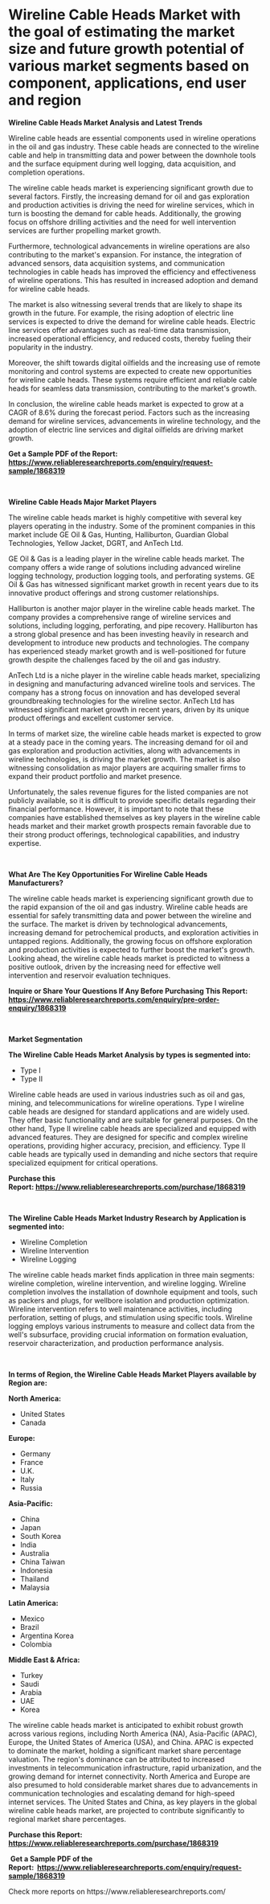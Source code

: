 <p><h1>Wireline Cable Heads Market with the goal of estimating the market size and future growth potential of various market segments based on component, applications, end user and region</h1></p><p><strong>Wireline Cable Heads Market Analysis and Latest Trends</strong></p>
<p><p>Wireline cable heads are essential components used in wireline operations in the oil and gas industry. These cable heads are connected to the wireline cable and help in transmitting data and power between the downhole tools and the surface equipment during well logging, data acquisition, and completion operations.</p><p>The wireline cable heads market is experiencing significant growth due to several factors. Firstly, the increasing demand for oil and gas exploration and production activities is driving the need for wireline services, which in turn is boosting the demand for cable heads. Additionally, the growing focus on offshore drilling activities and the need for well intervention services are further propelling market growth.</p><p>Furthermore, technological advancements in wireline operations are also contributing to the market's expansion. For instance, the integration of advanced sensors, data acquisition systems, and communication technologies in cable heads has improved the efficiency and effectiveness of wireline operations. This has resulted in increased adoption and demand for wireline cable heads.</p><p>The market is also witnessing several trends that are likely to shape its growth in the future. For example, the rising adoption of electric line services is expected to drive the demand for wireline cable heads. Electric line services offer advantages such as real-time data transmission, increased operational efficiency, and reduced costs, thereby fueling their popularity in the industry.</p><p>Moreover, the shift towards digital oilfields and the increasing use of remote monitoring and control systems are expected to create new opportunities for wireline cable heads. These systems require efficient and reliable cable heads for seamless data transmission, contributing to the market's growth.</p><p>In conclusion, the wireline cable heads market is expected to grow at a CAGR of 8.6% during the forecast period. Factors such as the increasing demand for wireline services, advancements in wireline technology, and the adoption of electric line services and digital oilfields are driving market growth.</p></p>
<p><strong>Get a Sample PDF of the Report:&nbsp; <a href="https://www.reliableresearchreports.com/enquiry/request-sample/1868319">https://www.reliableresearchreports.com/enquiry/request-sample/1868319</a></strong></p>
<p>&nbsp;</p>
<p><strong>Wireline Cable Heads Major Market Players</strong></p>
<p><p>The wireline cable heads market is highly competitive with several key players operating in the industry. Some of the prominent companies in this market include GE Oil & Gas, Hunting, Halliburton, Guardian Global Technologies, Yellow Jacket, DGRT, and AnTech Ltd.</p><p>GE Oil & Gas is a leading player in the wireline cable heads market. The company offers a wide range of solutions including advanced wireline logging technology, production logging tools, and perforating systems. GE Oil & Gas has witnessed significant market growth in recent years due to its innovative product offerings and strong customer relationships.</p><p>Halliburton is another major player in the wireline cable heads market. The company provides a comprehensive range of wireline services and solutions, including logging, perforating, and pipe recovery. Halliburton has a strong global presence and has been investing heavily in research and development to introduce new products and technologies. The company has experienced steady market growth and is well-positioned for future growth despite the challenges faced by the oil and gas industry.</p><p>AnTech Ltd is a niche player in the wireline cable heads market, specializing in designing and manufacturing advanced wireline tools and services. The company has a strong focus on innovation and has developed several groundbreaking technologies for the wireline sector. AnTech Ltd has witnessed significant market growth in recent years, driven by its unique product offerings and excellent customer service.</p><p>In terms of market size, the wireline cable heads market is expected to grow at a steady pace in the coming years. The increasing demand for oil and gas exploration and production activities, along with advancements in wireline technologies, is driving the market growth. The market is also witnessing consolidation as major players are acquiring smaller firms to expand their product portfolio and market presence.</p><p>Unfortunately, the sales revenue figures for the listed companies are not publicly available, so it is difficult to provide specific details regarding their financial performance. However, it is important to note that these companies have established themselves as key players in the wireline cable heads market and their market growth prospects remain favorable due to their strong product offerings, technological capabilities, and industry expertise.</p></p>
<p>&nbsp;</p>
<p><strong>What Are The Key Opportunities For Wireline Cable Heads Manufacturers?</strong></p>
<p><p>The wireline cable heads market is experiencing significant growth due to the rapid expansion of the oil and gas industry. Wireline cable heads are essential for safely transmitting data and power between the wireline and the surface. The market is driven by technological advancements, increasing demand for petrochemical products, and exploration activities in untapped regions. Additionally, the growing focus on offshore exploration and production activities is expected to further boost the market's growth. Looking ahead, the wireline cable heads market is predicted to witness a positive outlook, driven by the increasing need for effective well intervention and reservoir evaluation techniques.</p></p>
<p><strong>Inquire or Share Your Questions If Any Before Purchasing This Report: <a href="https://www.reliableresearchreports.com/enquiry/pre-order-enquiry/1868319">https://www.reliableresearchreports.com/enquiry/pre-order-enquiry/1868319</a></strong></p>
<p>&nbsp;</p>
<p><strong>Market Segmentation</strong></p>
<p><strong>The Wireline Cable Heads Market Analysis by types is segmented into:</strong></p>
<p><ul><li>Type I</li><li>Type II</li></ul></p>
<p><p>Wireline cable heads are used in various industries such as oil and gas, mining, and telecommunications for wireline operations. Type I wireline cable heads are designed for standard applications and are widely used. They offer basic functionality and are suitable for general purposes. On the other hand, Type II wireline cable heads are specialized and equipped with advanced features. They are designed for specific and complex wireline operations, providing higher accuracy, precision, and efficiency. Type II cable heads are typically used in demanding and niche sectors that require specialized equipment for critical operations.</p></p>
<p><strong>Purchase this Report:&nbsp;<a href="https://www.reliableresearchreports.com/purchase/1868319">https://www.reliableresearchreports.com/purchase/1868319</a></strong></p>
<p>&nbsp;</p>
<p><strong>The Wireline Cable Heads Market Industry Research by Application is segmented into:</strong></p>
<p><ul><li>Wireline Completion</li><li>Wireline Intervention</li><li>Wireline Logging</li></ul></p>
<p><p>The wireline cable heads market finds application in three main segments: wireline completion, wireline intervention, and wireline logging. Wireline completion involves the installation of downhole equipment and tools, such as packers and plugs, for wellbore isolation and production optimization. Wireline intervention refers to well maintenance activities, including perforation, setting of plugs, and stimulation using specific tools. Wireline logging employs various instruments to measure and collect data from the well's subsurface, providing crucial information on formation evaluation, reservoir characterization, and production performance analysis.</p></p>
<p>&nbsp;</p>
<p><strong>In terms of Region, the Wireline Cable Heads Market Players available by Region are:</strong></p>
<p>
    <p> <strong> North America: </strong>
        <ul>
            <li>United States</li>
            <li>Canada</li>
        </ul>
        </p> 
    <p> <strong> Europe: </strong>
        <ul>
            <li>Germany</li>
            <li>France</li>
            <li>U.K.</li>
            <li>Italy</li>
            <li>Russia</li>
        </ul>
        </p> 
    <p> <strong> Asia-Pacific: </strong>
        <ul>
            <li>China</li>
            <li>Japan</li>
            <li>South Korea</li>
            <li>India</li>
            <li>Australia</li>
            <li>China Taiwan</li>
            <li>Indonesia</li>
            <li>Thailand</li>
            <li>Malaysia</li>
        </ul>
        </p> 
    <p> <strong> Latin America: </strong>
        <ul>
            <li>Mexico</li>
            <li>Brazil</li>
            <li>Argentina Korea</li>
            <li>Colombia</li>
        </ul>
        </p> 
    <p> <strong> Middle East & Africa: </strong>
        <ul>
            <li>Turkey</li>
            <li>Saudi</li>
            <li>Arabia</li>
            <li>UAE</li>
            <li>Korea</li>
        </ul>
    </p>
    </p>
<p><p>The wireline cable heads market is anticipated to exhibit robust growth across various regions, including North America (NA), Asia-Pacific (APAC), Europe, the United States of America (USA), and China. APAC is expected to dominate the market, holding a significant market share percentage valuation. The region's dominance can be attributed to increased investments in telecommunication infrastructure, rapid urbanization, and the growing demand for internet connectivity. North America and Europe are also presumed to hold considerable market shares due to advancements in communication technologies and escalating demand for high-speed internet services. The United States and China, as key players in the global wireline cable heads market, are projected to contribute significantly to regional market share percentages.</p></p>
<p><strong>Purchase this Report: <a href="https://www.reliableresearchreports.com/purchase/1868319">https://www.reliableresearchreports.com/purchase/1868319</a></strong></p>
<p>&nbsp;<strong>Get a Sample PDF of the Report:&nbsp;&nbsp;<a href="https://www.reliableresearchreports.com/enquiry/request-sample/1868319">https://www.reliableresearchreports.com/enquiry/request-sample/1868319</a></strong></p>
<p><strong></strong></p>
<p>Check more reports on https://www.reliableresearchreports.com/</p>